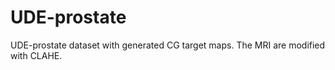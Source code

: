 # UDE-prostate
UDE-prostate dataset with generated CG target maps. The MRI are modified with CLAHE.
